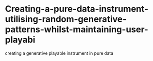 # Creating-a-pure-data-instrument-utilising-random-generative-patterns-whilst-maintaining-user-playabi
creating a generative playable instrument in pure data 
